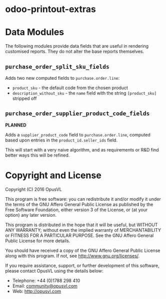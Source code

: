 odoo-printout-extras
====================

# Data Modules

The following modules provide data fields that are useful in rendering customised
reports.  They do not alter the base reports themselves.

## `purchase_order_split_sku_fields`

Adds two new computed fields to `purchase.order.line`:

* `product_sku` - the default code from the chosen product
* `description_without_sku` - the `name` field with the string `[product_sku]` stripped off

## `purchase_order_supplier_product_code_fields`

**PLANNED**

Adds a `supplier_product_code` field to `purchase.order.line`, computed based upon
entries in the `product_id.seller_ids` field.

This will start with a very naive algorithm, and as requirements or R&D find better ways
this will be refined.

# Copyright and License

Copyright (C) 2016 OpusVL

This program is free software: you can redistribute it and/or modify
it under the terms of the GNU Affero General Public License as
published by the Free Software Foundation, either version 3 of the
License, or (at your option) any later version.

This program is distributed in the hope that it will be useful,
but WITHOUT ANY WARRANTY; without even the implied warranty of
MERCHANTABILITY or FITNESS FOR A PARTICULAR PURPOSE.  See the
GNU Affero General Public License for more details.

You should have received a copy of the GNU Affero General Public License
along with this program.  If not, see <http://www.gnu.org/licenses/>.

If you require assistance, support, or further development of this
software, please contact OpusVL using the details below:

* Telephone: +44 (0)1788 298 410
* Email: community@opusvl.com
* Web: http://opusvl.com
